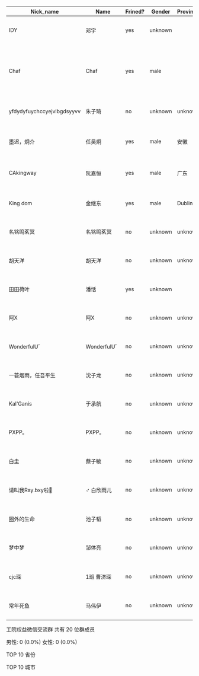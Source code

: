 |Nick_name|Name|Frined?|Gender|Province|City|Signature|Avatar|
|---------|----|-------|------|--------|----|---------|------|
|IDY|邓宇|yes|unknown||||![](./avatar/邓宇.jpg)| 
|Chaf|Chaf|yes|male|||You gonna decide what kind of man you're going to be.|![](./avatar/Chaf.jpg)| 
|yfdydyfuychccyejvibgdsyyvv|朱子琦|no|unknown|unknown|unknown|unknown|![](./avatar/朱子琦.jpg)| 
|墨迟，炯介|任吴炯|yes|male|安徽|合肥|大其愿，坚其志，虚其心，柔其气。|![](./avatar/任吴炯.jpg)| 
|CAkingway|阮嘉恒|yes|male|广东|中山|惟愿山花烂漫时，君在从中笑|![](./avatar/阮嘉恒.jpg)| 
|King dom|金继东|yes|male|Dublin||别吵，低调。|![](./avatar/金继东.jpg)| 
|名铭鸣茗冥|名铭鸣茗冥|no|unknown|unknown|unknown|unknown|![](./avatar/名铭鸣茗冥.jpg)| 
|胡天洋|胡天洋|no|unknown|unknown|unknown|unknown|![](./avatar/胡天洋.jpg)| 
|田田荷叶|潘恬|yes|unknown||||![](./avatar/潘恬.jpg)| 
|阿X|阿X|no|unknown|unknown|unknown|unknown|![](./avatar/阿X.jpg)| 
|WonderfulU゛|WonderfulU゛|no|unknown|unknown|unknown|unknown|![](./avatar/WonderfulU゛.jpg)| 
|一蓑烟雨，任吾平生|沈子龙|no|unknown|unknown|unknown|unknown|![](./avatar/沈子龙.jpg)| 
|Kal'Ganis|于承航|no|unknown|unknown|unknown|unknown|![](./avatar/于承航.jpg)| 
|PXPP。|PXPP。|no|unknown|unknown|unknown|unknown|![](./avatar/PXPP。.jpg)| 
|白圭|蔡子敏|no|unknown|unknown|unknown|unknown|![](./avatar/蔡子敏.jpg)| 
|请叫我Ray.bxy啦🍹|♂  白欣雨儿|no|unknown|unknown|unknown|unknown|![](./avatar/♂  白欣雨儿.jpg)| 
|圈外的生命|池子韬|no|unknown|unknown|unknown|unknown|![](./avatar/池子韬.jpg)| 
|梦中梦|邹体亮|no|unknown|unknown|unknown|unknown|![](./avatar/邹体亮.jpg)| 
|cjc琛|1班  曹济琛|no|unknown|unknown|unknown|unknown|![](./avatar/1班  曹济琛.jpg)| 
|常年死鱼|马伟伊|no|unknown|unknown|unknown|unknown|![](./avatar/马伟伊.jpg)| 
工院权益微信交流群 共有 20 位群成员

男性: 0 (0.0%)
女性: 0 (0.0%)

TOP 10 省份


TOP 10 城市


